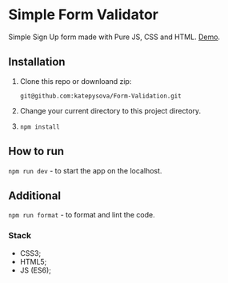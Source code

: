 # Simple Form Validator

Simple Sign Up form made with Pure JS, CSS and HTML. [Demo](https://katepysova.github.io/Form-Validation/).

## Installation

1. Clone this repo or downloand zip:

   `git@github.com:katepysova/Form-Validation.git`

2. Change your current directory to this project directory.

3. `npm install`

## How to run

`npm run dev` - to start the app on the localhost.

## Additional

`npm run format` - to format and lint the code.

### Stack

- CSS3;
- HTML5;
- JS (ES6);
